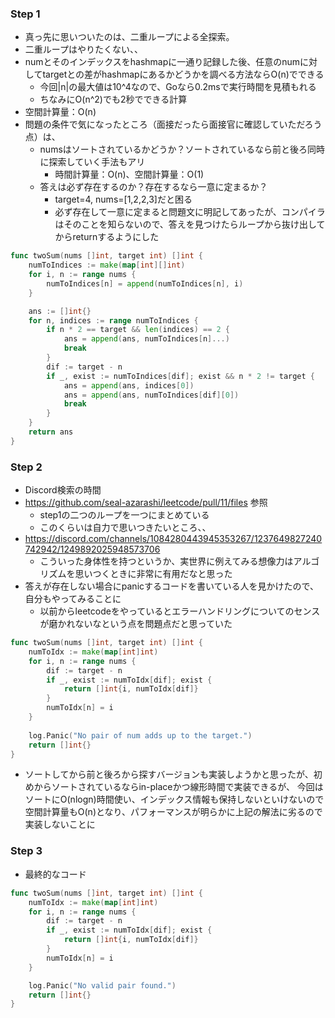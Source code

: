 ### Step 1
- 真っ先に思いついたのは、二重ループによる全探索。
- 二重ループはやりたくない、、
- numとそのインデックスをhashmapに一通り記録した後、任意のnumに対してtargetとの差がhashmapにあるかどうかを調べる方法ならO(n)でできる
  - 今回|n|の最大値は10^4なので、Goなら0.2msで実行時間を見積もれる
  - ちなみにO(n^2)でも2秒でできる計算
- 空間計算量：O(n)
- 問題の条件で気になったところ（面接だったら面接官に確認していただろう点）は、
  - numsはソートされているかどうか？ソートされているなら前と後ろ同時に探索していく手法もアリ
    - 時間計算量：O(n)、空間計算量：O(1)
  - 答えは必ず存在するのか？存在するなら一意に定まるか？
    - target=4, nums=[1,2,2,3]だと困る
    - 必ず存在して一意に定まると問題文に明記してあったが、コンパイラはそのことを知らないので、答えを見つけたらループから抜け出してからreturnするようにした

```Go
func twoSum(nums []int, target int) []int {
    numToIndices := make(map[int][]int)
    for i, n := range nums {
        numToIndices[n] = append(numToIndices[n], i)
    }

    ans := []int{}
    for n, indices := range numToIndices {
        if n * 2 == target && len(indices) == 2 {
            ans = append(ans, numToIndices[n]...)
            break
        }
        dif := target - n
        if _, exist := numToIndices[dif]; exist && n * 2 != target {
            ans = append(ans, indices[0])
            ans = append(ans, numToIndices[dif][0])
            break
        }
    }
    return ans
}
```

### Step 2
- Discord検索の時間
- https://github.com/seal-azarashi/leetcode/pull/11/files 参照
  - step1の二つのループを一つにまとめている
  - このくらいは自力で思いつきたいところ、、
- https://discord.com/channels/1084280443945353267/1237649827240742942/1249892025948573706
  - こういった身体性を持つというか、実世界に例えてみる想像力はアルゴリズムを思いつくときに非常に有用だなと思った
- 答えが存在しない場合にpanicするコードを書いている人を見かけたので、自分もやってみることに
  - 以前からleetcodeをやっているとエラーハンドリングについてのセンスが磨かれないなという点を問題点だと思っていた

```Go
func twoSum(nums []int, target int) []int {
    numToIdx := make(map[int]int)
    for i, n := range nums {
        dif := target - n
        if _, exist := numToIdx[dif]; exist {
            return []int{i, numToIdx[dif]}
        }
        numToIdx[n] = i
    }
    
    log.Panic("No pair of num adds up to the target.")
    return []int{}
}
```

- ソートしてから前と後ろから探すバージョンも実装しようかと思ったが、初めからソートされているならin-placeかつ線形時間で実装できるが、
今回はソートにO(nlogn)時間使い、インデックス情報も保持しないといけないので空間計算量もO(n)となり、パフォーマンスが明らかに上記の解法に劣るので実装しないことに

### Step 3
- 最終的なコード

```Go
func twoSum(nums []int, target int) []int {
    numToIdx := make(map[int]int)
    for i, n := range nums {
        dif := target - n
        if _, exist := numToIdx[dif]; exist {
            return []int{i, numToIdx[dif]}
        }
        numToIdx[n] = i
    }

    log.Panic("No valid pair found.")
    return []int{}
}
```
